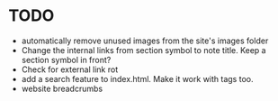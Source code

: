 # TODO

* automatically remove unused images from the site's images folder
* Change the internal links from section symbol to note title. Keep a section symbol in front?
* Check for external link rot
* add a search feature to index.html. Make it work with tags too.
* website breadcrumbs
